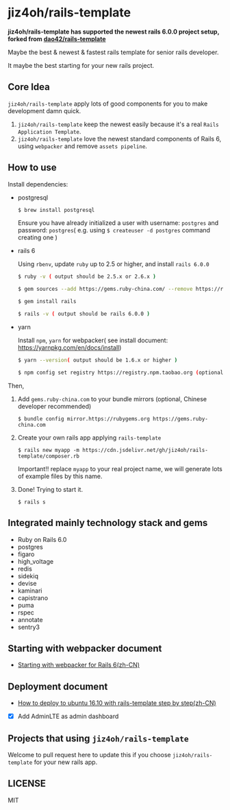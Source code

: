 # jiz4oh/rails-template

**jiz4oh/rails-template has supported the newest rails 6.0.0 project setup, forked from [dao42/rails-template](https://github.com/dao42/rails-template)**

Maybe the best & newest & fastest rails template for senior rails developer.

It maybe the best starting for your new rails project.

## Core Idea

`jiz4oh/rails-template` apply lots of good components for you to make development damn quick.

1. `jiz4oh/rails-template` keep the newest easily because it's a real `Rails Application Template`.
2. `jiz4oh/rails-template` love the newest standard components of Rails 6, using `webpacker` and remove `assets pipeline`.

## How to use

Install dependencies:

* postgresql

    ```bash
    $ brew install postgresql
    ```

    Ensure you have already initialized a user with username: `postgres` and password: `postgres`( e.g. using `$ createuser -d postgres` command creating one )

* rails 6

    Using `rbenv`, update `ruby` up to 2.5 or higher, and install `rails 6.0.0`

    ```bash
    $ ruby -v ( output should be 2.5.x or 2.6.x )

    $ gem sources --add https://gems.ruby-china.com/ --remove https://rubygems.com/` (optional, Chinese developer recommend)

    $ gem install rails

    $ rails -v ( output should be rails 6.0.0 )
    ```

* yarn

    Install `npm`, `yarn` for webpacker( see install document: https://yarnpkg.com/en/docs/install)

    ```bash
    $ yarn --version( output should be 1.6.x or higher )

    $ npm config set registry https://registry.npm.taobao.org (optional, Chinese developer recommend)
    ```

Then,

1. Add `gems.ruby-china.com` to your bundle mirrors (optional, Chinese developer recommended)

    `$ bundle config mirror.https://rubygems.org https://gems.ruby-china.com`

2. Create your own rails app applying `rails-template`

    `$ rails new myapp -m https://cdn.jsdelivr.net/gh/jiz4oh/rails-template/composer.rb`

    Important!! replace `myapp` to your real project name, we will generate lots of example files by this name.

3. Done! Trying to start it.

    `$ rails s`

## Integrated mainly technology stack and gems

* Ruby on Rails 6.0
* postgres
* figaro
* high_voltage
* redis
* sidekiq
* devise
* kaminari
* capistrano
* puma
* rspec
* annotate
* sentry3

## Starting with webpacker document

* [Starting with webpacker for Rails 6(zh-CN)](https://ruby-china.org/topics/38832)

## Deployment document

* [How to deploy to ubuntu 16.10 with rails-template step by step(zh-CN)](https://github.com/jiz4oh/rails-template/wiki/how-to-deploy-rails-to-ubuntu1404-with-rails-template)

* [x] Add AdminLTE as admin dashboard

## Projects that using `jiz4oh/rails-template`

Welcome to pull request here to update this if you choose `jiz4oh/rails-template` for your new rails app.

## LICENSE

MIT
